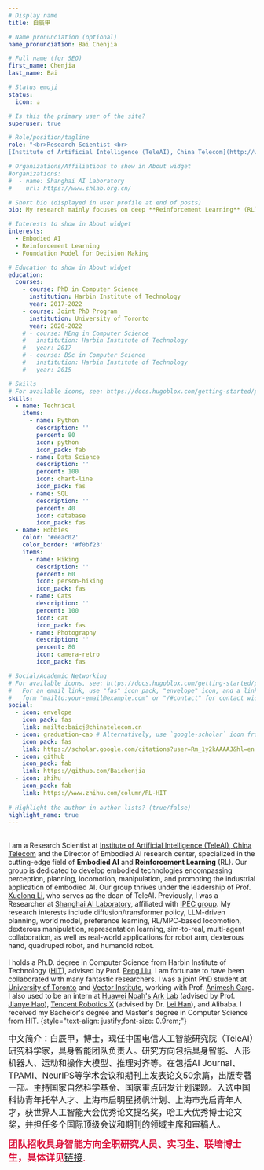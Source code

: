 ```yaml
---
# Display name
title: 白辰甲

# Name pronunciation (optional)
name_pronunciation: Bai Chenjia

# Full name (for SEO)
first_name: Chenjia
last_name: Bai

# Status emoji
status:
  icon: ☕️

# Is this the primary user of the site?
superuser: true

# Role/position/tagline
role: "<br>Research Scientist <br>
[Institute of Artificial Intelligence (TeleAI), China Telecom](http://www.chinatelecom.com.cn)"

# Organizations/Affiliations to show in About widget
#organizations:
#  - name: Shanghai AI Laboratory
#    url: https://www.shlab.org.cn/

# Short bio (displayed in user profile at end of posts)
bio: My research mainly focuses on deep **Reinforcement Learning** (RL) and **Embodied AI**, including diffusion/transformer embodied system, Preference Learning, offline RL, robust RL, efficient exploration, representation learning, and multi-agent system.

# Interests to show in About widget
interests:
  - Embodied AI
  - Reinforcement Learning
  - Foundation Model for Decision Making

# Education to show in About widget
education:
  courses:
    - course: PhD in Computer Science
      institution: Harbin Institute of Technology
      year: 2017-2022
    - course: Joint PhD Program
      institution: University of Toronto
      year: 2020-2022
    # - course: MEng in Computer Science
    #   institution: Harbin Institute of Technology
    #   year: 2017
    # - course: BSc in Computer Science
    #   institution: Harbin Institute of Technology
    #   year: 2015

# Skills
# For available icons, see: https://docs.hugoblox.com/getting-started/page-builder/#icons
skills:
  - name: Technical
    items:
      - name: Python
        description: ''
        percent: 80
        icon: python
        icon_pack: fab
      - name: Data Science
        description: ''
        percent: 100
        icon: chart-line
        icon_pack: fas
      - name: SQL
        description: ''
        percent: 40
        icon: database
        icon_pack: fas
  - name: Hobbies
    color: '#eeac02'
    color_border: '#f0bf23'
    items:
      - name: Hiking
        description: ''
        percent: 60
        icon: person-hiking
        icon_pack: fas
      - name: Cats
        description: ''
        percent: 100
        icon: cat
        icon_pack: fas
      - name: Photography
        description: ''
        percent: 80
        icon: camera-retro
        icon_pack: fas

# Social/Academic Networking
# For available icons, see: https://docs.hugoblox.com/getting-started/page-builder/#icons
#   For an email link, use "fas" icon pack, "envelope" icon, and a link in the
#   form "mailto:your-email@example.com" or "/#contact" for contact widget.
social:
  - icon: envelope
    icon_pack: fas
    link: mailto:baicj@chinatelecom.cn
  - icon: graduation-cap # Alternatively, use `google-scholar` icon from `ai` icon pack
    icon_pack: fas
    link: https://scholar.google.com/citations?user=Rm_1y2kAAAAJ&hl=en
  - icon: github
    icon_pack: fab
    link: https://github.com/Baichenjia
  - icon: zhihu
    icon_pack: fab
    link: https://www.zhihu.com/column/RL-HIT
    
# Highlight the author in author lists? (true/false)
highlight_name: true
---
```


<br>I am a Research Scientist at [Institute of Artificial Intelligence (TeleAI), China Telecom](http://www.chinatelecom.com.cn) and the Director of Embodied AI research center, specialized in the cutting-edge field of **Embodied AI** and **Reinforcement Learning** (RL). Our group is dedicated to develop embodied technologies encompassing perception, planning, locomotion, manipulation, and promoting the industrial application of embodied AI. Our group thrives under the leadership of Prof. [Xuelong Li](https://scholar.google.com/citations?user=ahUibskAAAAJ&hl=zh-CN), who serves as the dean of TeleAI. Previously, I was a Researcher at [Shanghai AI Laboratory](https://www.shlab.org.cn/), affiliated with [IPEC group](https://www.pjlab-ipec.com/). My research interests include diffusion/transformer policy, LLM-driven planning, world model, preference learning, RL/MPC-based locomotion, dexterous manipulation, representation learning, sim-to-real, multi-agent collaboration, as well as real-world applications for robot arm, dexterous hand, quadruped robot, and humanoid robot.
<br><br>
I holds a Ph.D. degree in Computer Science from Harbin Institute of Technology ([HIT](https://www.hit.edu.cn/)), advised by Prof. [Peng Liu](http://pr-ai.hit.edu.cn/2018/0505/c10408a207376/page.htm). I am fortunate to have been collaborated with many fantastic researchers. I was a joint PhD student at [University of Toronto](https://www.utoronto.ca/) and [Vector Institute](https://vectorinstitute.ai/), working with Prof. [Animesh Garg](http://animesh.garg.tech/). I also used to be an intern at [Huawei Noah's Ark Lab](https://www.noahlab.com.hk/#/home) (advised by Prof. [Jianye Hao](https://scholar.google.com/citations?user=FCJVUYgAAAAJ&hl=zh-CN)), [Tencent Robotics X](https://ai.tencent.com/ailab/zh/index) (advised by Dr. [Lei Han](https://leihan.org/)), and Alibaba. I received my Bachelor's degree and Master's degree in Computer Science from HIT.
{style="text-align: justify;font-size: 0.9rem;"}

<span style="font-size: 17px;">中文简介：白辰甲，博士，现任中国电信人工智能研究院（TeleAI）研究科学家，具身智能团队负责人。研究方向包括具身智能、人形机器人、运动和操作大模型、推理对齐等。在包括AI Journal、TPAMI、NeurIPS等学术会议和期刊上发表论文50余篇，出版专著一部。主持国家自然科学基金、国家重点研发计划课题。入选中国科协青年托举人才、上海市启明星扬帆计划、上海市光启青年人才，获世界人工智能大会优秀论文提名奖，哈工大优秀博士论文奖，并担任多个国际顶级会议和期刊的领域主席和审稿人。</span>
<br>

<span style="color: Crimson;font-size: 19px;">**团队招收具身智能方向全职研究人员、实习生、联培博士生，具体详见**[链接](https://baichenjia.github.io/contact/).</span>

